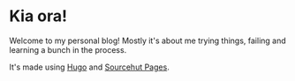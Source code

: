 # Kia ora!

Welcome to my personal blog! Mostly it's about me trying things, failing and learning a bunch in the process.

It's made using [Hugo](https://gohugo.io) and [Sourcehut Pages](https://srht.site/).
